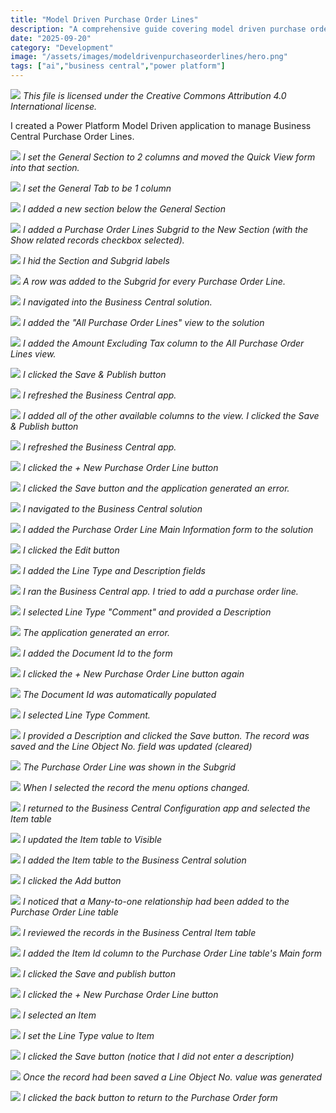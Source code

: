 ```yaml
---
title: "Model Driven Purchase Order Lines"
description: "A comprehensive guide covering model driven purchase order lines"
date: "2025-09-20"
category: "Development"
image: "/assets/images/modeldrivenpurchaseorderlines/hero.png"
tags: ["ai","business central","power platform"]
---
```


![](/assets/images/modeldrivenpurchaseorderlines/office-365-icon-500x500.png)
*This file is licensed under the Creative Commons Attribution 4.0 International license.*


I created a Power Platform Model Driven application to manage Business Central Purchase Order Lines.

![](/assets/images/modeldrivenpurchaseorderlines/screenshot-2024-03-02-at-8.17.24-pm-1836x943.png)
*I set the General Section to 2 columns and moved the Quick View form into that section.*

![](/assets/images/modeldrivenpurchaseorderlines/screenshot-2024-03-02-at-8.18.11-pm-1836x885.png)
*I set the General Tab to be 1 column*

![](/assets/images/modeldrivenpurchaseorderlines/screenshot-2024-03-02-at-8.19.33-pm-1836x890.png)
*I added a new section below the General Section*

![](/assets/images/modeldrivenpurchaseorderlines/screenshot-2024-03-02-at-8.19.50-pm-1836x883.png)
*I added a Purchase Order Lines Subgrid to the New Section (with the Show related records checkbox selected).*

![](/assets/images/modeldrivenpurchaseorderlines/screenshot-2024-03-02-at-8.21.22-pm-1836x889.png)
*I hid the Section and Subgrid labels*

![](/assets/images/modeldrivenpurchaseorderlines/screenshot-2024-03-02-at-8.22.37-pm-1836x944.png)
*A row was added to the Subgrid for every Purchase Order Line.*

![](/assets/images/modeldrivenpurchaseorderlines/screenshot-2024-03-02-at-8.24.17-pm-1836x614.png)
*I navigated into the Business Central solution.*

![](/assets/images/modeldrivenpurchaseorderlines/screenshot-2024-03-02-at-8.25.23-pm-1836x949.png)
*I added the "All Purchase Order Lines" view to the solution*

![](/assets/images/modeldrivenpurchaseorderlines/screenshot-2024-03-02-at-8.26.21-pm-1836x942.png)
*I added the Amount Excluding Tax column to the All Purchase Order Lines view.*

![](/assets/images/modeldrivenpurchaseorderlines/screenshot-2024-03-02-at-8.26.32-pm-1836x945.png)
*I clicked the Save & Publish button*

![](/assets/images/modeldrivenpurchaseorderlines/screenshot-2024-03-02-at-8.27.04-pm-1836x945.png)
*I refreshed the Business Central app.*

![](/assets/images/modeldrivenpurchaseorderlines/screenshot-2024-03-02-at-8.30.45-pm-1836x769.png)
*I added all of the other available columns to the view. I clicked the Save & Publish button*

![](/assets/images/modeldrivenpurchaseorderlines/screenshot-2024-03-02-at-8.31.37-pm-1836x945.png)
*I refreshed the Business Central app.*

![](/assets/images/modeldrivenpurchaseorderlines/screenshot-2024-03-02-at-8.32.08-pm-1836x944.png)
*I clicked the + New Purchase Order Line button*

![](/assets/images/modeldrivenpurchaseorderlines/screenshot-2024-03-02-at-8.32.29-pm-1836x939.png)
*I clicked the Save button and the application generated an error.*

![](/assets/images/modeldrivenpurchaseorderlines/screenshot-2024-03-02-at-8.33.25-pm-1836x945.png)
*I navigated to the Business Central solution*

![](/assets/images/modeldrivenpurchaseorderlines/screenshot-2024-03-02-at-8.33.46-pm-1836x945.png)
*I added the Purchase Order Line Main Information form to the solution*

![](/assets/images/modeldrivenpurchaseorderlines/screenshot-2024-03-02-at-8.34.04-pm-1836x947.png)
*I clicked the Edit button*

![](/assets/images/modeldrivenpurchaseorderlines/screenshot-2024-03-02-at-8.36.43-pm-1836x943.png)
*I added the Line Type and Description fields*

![](/assets/images/modeldrivenpurchaseorderlines/screenshot-2024-03-02-at-8.37.25-pm-1836x628.png)
*I ran the Business Central app. I tried to add a purchase order line.*

![](/assets/images/modeldrivenpurchaseorderlines/screenshot-2024-03-02-at-8.37.40-pm-1836x526.png)
*I selected Line Type "Comment" and provided a Description*

![](/assets/images/modeldrivenpurchaseorderlines/screenshot-2024-03-02-at-8.38.02-pm-1836x727.png)
*The application generated an error.*

![](/assets/images/modeldrivenpurchaseorderlines/screenshot-2024-03-02-at-8.38.34-pm-1836x940.png)
*I added the Document Id to the form*

![](/assets/images/modeldrivenpurchaseorderlines/screenshot-2024-03-02-at-8.39.22-pm-1836x942.png)
*I clicked the + New Purchase Order Line button again*

![](/assets/images/modeldrivenpurchaseorderlines/screenshot-2024-03-02-at-8.39.31-pm-1836x546.png)
*The Document Id was automatically populated*

![](/assets/images/modeldrivenpurchaseorderlines/screenshot-2024-03-02-at-8.39.41-pm-1836x662.png)
*I selected Line Type Comment.*

![](/assets/images/modeldrivenpurchaseorderlines/screenshot-2024-03-02-at-8.39.55-pm-1836x600.png)
*I provided a Description and clicked the Save button. The record was saved and the Line Object No. field was updated (cleared)*

![](/assets/images/modeldrivenpurchaseorderlines/screenshot-2024-03-02-at-8.40.44-pm-1836x866.png)
*The Purchase Order Line was shown in the Subgrid*

![](/assets/images/modeldrivenpurchaseorderlines/screenshot-2024-03-02-at-8.41.24-pm-1836x940.png)
*When I selected the record the menu options changed.*

![](/assets/images/modeldrivenpurchaseorderlines/screenshot-2024-03-02-at-8.44.25-pm-1836x557.png)
*I returned to the Business Central Configuration app and selected the Item table*

![](/assets/images/modeldrivenpurchaseorderlines/screenshot-2024-03-02-at-8.44.36-pm-1836x657.png)
*I updated the Item table to Visible*

![](/assets/images/modeldrivenpurchaseorderlines/screenshot-2024-03-02-at-8.48.17-pm-1836x940.png)
*I added the Item table to the Business Central solution*

![](/assets/images/modeldrivenpurchaseorderlines/screenshot-2024-03-02-at-8.48.26-pm-1836x940.png)
*I clicked the Add button*

![](/assets/images/modeldrivenpurchaseorderlines/screenshot-2024-03-03-at-3.14.00-pm-1836x709.png)
*I noticed that a Many-to-one relationship had been added to the Purchase Order Line table*

![](/assets/images/modeldrivenpurchaseorderlines/screenshot-2024-03-02-at-8.49.38-pm-1836x945.png)
*I reviewed the records in the Business Central Item table*

![](/assets/images/modeldrivenpurchaseorderlines/screenshot-2024-03-02-at-8.51.16-pm-1836x948.png)
*I added the Item Id column to the Purchase Order Line table's Main form*

![](/assets/images/modeldrivenpurchaseorderlines/screenshot-2024-03-02-at-8.51.30-pm-1836x944.png)
*I clicked the Save and publish button*

![](/assets/images/modeldrivenpurchaseorderlines/screenshot-2024-03-02-at-8.52.18-pm-1836x942.png)
*I clicked the + New Purchase Order Line button*

![](/assets/images/modeldrivenpurchaseorderlines/screenshot-2024-03-02-at-8.52.30-pm-1836x943.png)
*I selected an Item*

![](/assets/images/modeldrivenpurchaseorderlines/screenshot-2024-03-02-at-8.52.42-pm-1836x944.png)
*I set the Line Type value to Item*

![](/assets/images/modeldrivenpurchaseorderlines/screenshot-2024-03-02-at-8.52.53-pm-1836x663.png)
*I clicked the Save button (notice that I did not enter a description)*

![](/assets/images/modeldrivenpurchaseorderlines/screenshot-2024-03-02-at-8.53.08-pm-1836x713.png)
*Once the record had been saved a Line Object No. value was generated*

![](/assets/images/modeldrivenpurchaseorderlines/screenshot-2024-03-02-at-8.53.52-pm-1836x944.png)
*I clicked the back button to return to the Purchase Order form*
